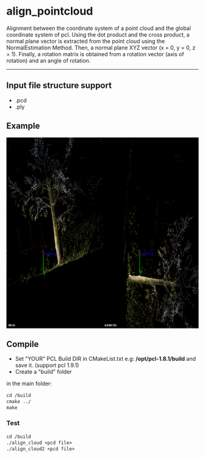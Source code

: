 # align_pointcloud
Alignment between the coordinate system of a point cloud and the global coordinate system of pcl. Using the dot product and the cross product, a normal plane vector is extracted from the point cloud using the NormalEstimation Method. Then, a normal plane XYZ vector (x = 0, y = 0, z = 1). Finally, a rotation matrix is obtained from a rotation vector (axis of rotation) and an angle of rotation.

----------------------
## Input file structure support

* .pcd 
* .ply


## Example

<img src="./example/img.png" align="center" height="500" width="1000"><br>

## Compile
* Set "YOUR" PCL Build DIR in CMakeList.txt e.g: **/opt/pcl-1.8.1/build** and save it. (support pcl 1.9.1)
* Create a "build" folder

in the main folder:

	cd /build  
    cmake ../
    make
       
        	 
### Test

	cd /build
	./align_cloud <pcd file> 
  	./align_cloud2 <pcd file> 



